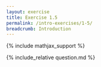 ```yaml
---
layout: exercise
title: Exercise 1.5
permalink: /intro-exercises/1-5/
breadcrumb: Introduction
---
```


{% include mathjax_support %}

<div><i class="arrow-up loader" data-chapter="intro-exercises" data-exercise="ex_5" data-rating="0"></i></div>
{% include_relative question.md %}
